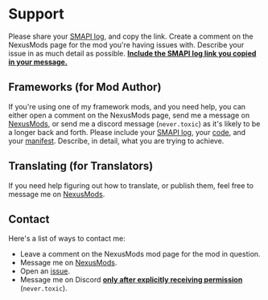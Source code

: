 # Support

Please share your [SMAPI log][smapi-log], and copy the link. Create a comment on the NexusMods page for the mod
you're having issues with. Describe your issue in as much detail as possible.
<ins>**Include the SMAPI log link you copied in your message.**</ins>

## Frameworks (for Mod Author)

If you're using one of my framework mods, and you need help, you can either open a comment on the NexusMods page,
send me a message on [NexusMods][nexusmods], or send me a discord message (`never.toxic`) as it's likely to be a
longer back and forth. Please include your [SMAPI log][smapi-log], your [code][smapi-json], and your 
[manifest][smapi-json]. Describe, in detail, what you are trying to achieve.

## Translating (for Translators)

If you need help figuring out how to translate, or publish them, feel free to message me on [NexusMods][nexusmods].

## Contact

Here's a list of ways to contact me:

- Leave a comment on the NexusMods mod page for the mod in question.
- Message me on [NexusMods][nexusmods].
- Open an [issue][gh-issues].
- Message me on Discord <ins>**only after explicitly receiving permission**</ins> (`never.toxic`).

[smapi-log]: https://smapi.io/log
[smapi-json]: https://smapi.io/json
[nexusmods]: https://next.nexusmods.com/profile/NeverToxic
[gh-issues]: https://github.com/Dunc4nNT/StardewMods/issues
